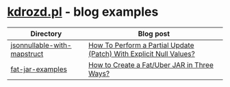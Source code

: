 # [kdrozd.pl](https://kdrozd.pl/) - blog examples

[fat-jar-examples-blog]: https://kdrozd.pl/how-to-create-a-fat-uber-jar/
[jsonnullable-with-mapstruct-blog]: https://kdrozd.pl/how-to-perform-a-partial-update-patch-with-explicit-null/

| Directory | Blog post |
| --------- | --------- |
| [jsonnullable-with-mapstruct](jsonnullable-with-mapstruct/) | [How To Perform a Partial Update (Patch) With Explicit Null Values?][jsonnullable-with-mapstruct-blog]|
| [fat-jar-examples](fat-jar-examples/) | [How to Create a Fat/Uber JAR in Three Ways?][fat-jar-examples-blog]|